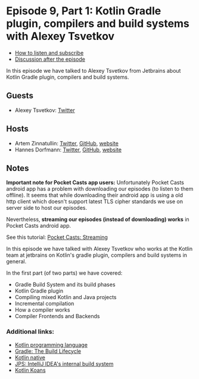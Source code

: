 # Episode 9, Part 1: Kotlin Gradle plugin, compilers and build systems with Alexey Tsvetkov

* [How to listen and subscribe](https://github.com/artem-zinnatullin/TheContext-Podcast)
* [Discussion after the episode](https://github.com/artem-zinnatullin/TheContext-Podcast/issues/62)

In this episode we have talked to Alexey Tsvetkov from Jetbrains about Kotlin Gradle plugin, compilers and build systems.

## Guests

* Alexey Tsvetkov: [Twitter](https://twitter.com/tsvtkv)

## Hosts

* Artem Zinnatullin: [Twitter](https://twitter.com/artemzin), [GitHub](https://github.com/artem-zinnatullin), [website](https://artemzin.com)
* Hannes Dorfmann: [Twitter](https://twitter.com/sockeqwe), [GitHub](https://github.com/sockeqwe), [website](http://hannesdorfmann.com)

## Notes

**Important note for Pocket Casts app users:**
Unfortunately Pocket Casts android app has a problem with downloading our episodes (to listen to them offline).
It seems that while downloading their android app is using a old http client which doesn't support latest TLS cipher standards we use on server side to host our episodes.  

Nevertheless, **streaming our episodes (instead of downloading) works** in Pocket Casts android app.

See this tutorial: [Pocket Casts: Streaming](http://support.pocketcasts.com/article/streaming-episodes/)

In this episode we have talked with Alexey Tsvetkov who works at the Kotlin team at jetbrains on Kotlin's gradle plugin, compilers and build systems in general.

In the first part (of two parts) we have covered:

 - Gradle Build System and its build phases
 - Kotlin Gradle plugin
 - Compiling mixed Kotlin and Java projects
 - Incremental compilation
 - How a compiler works
 - Compiler Frontends and Backends

### Additional links:
 - [Kotlin programming language](https://kotlinlang.org)
 - [Gradle: The Build Lifecycle](https://docs.gradle.org/current/userguide/build_lifecycle.html)
 - [Kotlin native](https://blog.jetbrains.com/kotlin/2017/04/kotlinnative-tech-preview-kotlin-without-a-vm/)
 - [JPS: IntelliJ IDEA's internal build system](https://github.com/JetBrains/intellij-community/tree/master/jps)
 - [Kotlin Koans](https://kotlinlang.org/docs/tutorials/koans.html)


